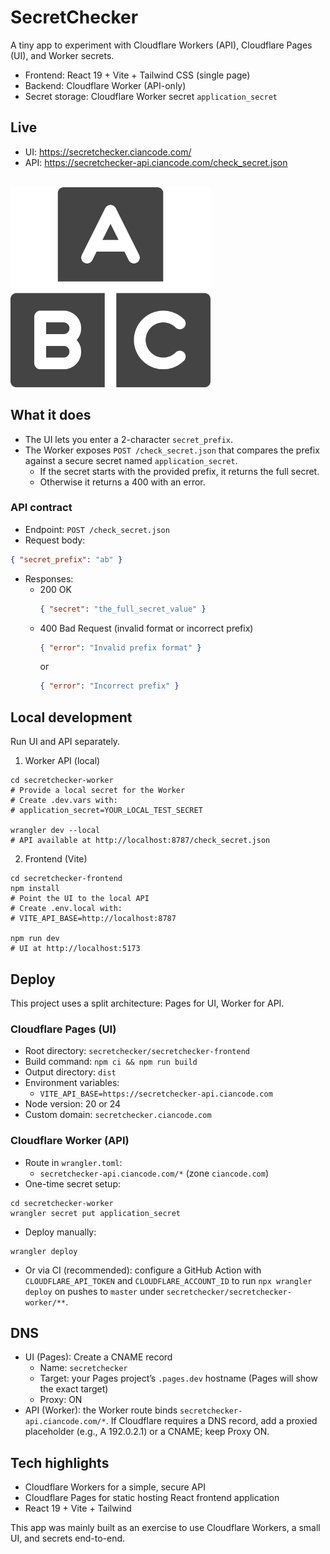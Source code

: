 # SecretChecker

A tiny app to experiment with Cloudflare Workers (API), Cloudflare Pages (UI), and Worker secrets.

- Frontend: React 19 + Vite + Tailwind CSS (single page)
- Backend: Cloudflare Worker (API-only)
- Secret storage: Cloudflare Worker secret `application_secret`

## Live

- UI: https://secretchecker.ciancode.com/
- API: https://secretchecker-api.ciancode.com/check_secret.json

\
[<img alt="Secretchecker" src="secretchecker-frontend/public/abc_grey.png" width="320" />](https://secretchecker.ciancode.com/)

## What it does

- The UI lets you enter a 2-character `secret_prefix`.
- The Worker exposes `POST /check_secret.json` that compares the prefix against a secure secret named `application_secret`.
  - If the secret starts with the provided prefix, it returns the full secret.
  - Otherwise it returns a 400 with an error.

### API contract

- Endpoint: `POST /check_secret.json`
- Request body:

```json
{ "secret_prefix": "ab" }
```

- Responses:
  - 200 OK
    ```json
    { "secret": "the_full_secret_value" }
    ```
  - 400 Bad Request (invalid format or incorrect prefix)
    ```json
    { "error": "Invalid prefix format" }
    ```
    or
    ```json
    { "error": "Incorrect prefix" }
    ```

## Local development

Run UI and API separately.

1. Worker API (local)

```
cd secretchecker-worker
# Provide a local secret for the Worker
# Create .dev.vars with:
# application_secret=YOUR_LOCAL_TEST_SECRET

wrangler dev --local
# API available at http://localhost:8787/check_secret.json
```

2. Frontend (Vite)

```
cd secretchecker-frontend
npm install
# Point the UI to the local API
# Create .env.local with:
# VITE_API_BASE=http://localhost:8787

npm run dev
# UI at http://localhost:5173
```

## Deploy

This project uses a split architecture: Pages for UI, Worker for API.

### Cloudflare Pages (UI)

- Root directory: `secretchecker/secretchecker-frontend`
- Build command: `npm ci && npm run build`
- Output directory: `dist`
- Environment variables:
  - `VITE_API_BASE=https://secretchecker-api.ciancode.com`
- Node version: 20 or 24
- Custom domain: `secretchecker.ciancode.com`

### Cloudflare Worker (API)

- Route in `wrangler.toml`:
  - `secretchecker-api.ciancode.com/*` (zone `ciancode.com`)
- One-time secret setup:

```
cd secretchecker-worker
wrangler secret put application_secret
```

- Deploy manually:

```
wrangler deploy
```

- Or via CI (recommended): configure a GitHub Action with `CLOUDFLARE_API_TOKEN` and `CLOUDFLARE_ACCOUNT_ID` to run `npx wrangler deploy` on pushes to `master` under `secretchecker/secretchecker-worker/**`.

## DNS

- UI (Pages): Create a CNAME record
  - Name: `secretchecker`
  - Target: your Pages project’s `.pages.dev` hostname (Pages will show the exact target)
  - Proxy: ON
- API (Worker): the Worker route binds `secretchecker-api.ciancode.com/*`. If Cloudflare requires a DNS record, add a proxied placeholder (e.g., A 192.0.2.1) or a CNAME; keep Proxy ON.

## Tech highlights

- Cloudflare Workers for a simple, secure API
- Cloudflare Pages for static hosting React frontend application
- React 19 + Vite + Tailwind

This app was mainly built as an exercise to use Cloudflare Workers, a small UI, and secrets end-to-end.
